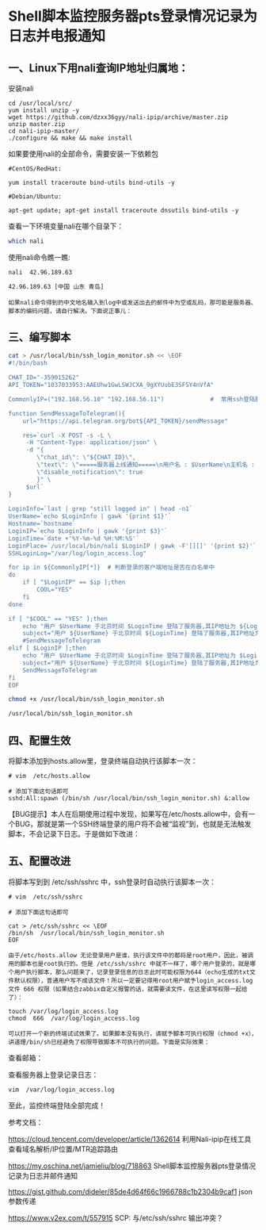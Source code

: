  # Shell脚本监控服务器pts登录情况记录为日志并电报通知
 
## 一、Linux下用nali查询IP地址归属地：
安装nali
```
cd /usr/local/src/
yum install unzip -y
wget https://github.com/dzxx36gyy/nali-ipip/archive/master.zip
unzip master.zip
cd nali-ipip-master/
./configure && make && make install
```

如果要使用nali的全部命令，需要安装一下依赖包
```
#CentOS/RedHat: 

yum install traceroute bind-utils bind-utils -y

#Debian/Ubuntu: 

apt-get update; apt-get install traceroute dnsutils bind-utils -y
```

查看一下环境变量nali在哪个目录下：
```sh
which nali
```

使用nali命令瞧一瞧:
```sh
nali  42.96.189.63

42.96.189.63 [中国 山东 青岛]
```

    如果nali命令得到的中文地名输入到log中或发送出去的邮件中为空或乱码，那可能是服务器、脚本的编码问题，请自行解决。下面说正事儿：

## 三、编写脚本

```bash
cat > /usr/local/bin/ssh_login_monitor.sh << \EOF
#!/bin/bash

CHAT_ID="-359015262"
API_TOKEN="1037033953:AAEUhw1GwLSWJCXA_9gXYUubE3SFSY4nVfA"

CommonlyIP=("192.168.56.10" "192.168.56.11")             #  常用ssh登陆服务器的IP地址,即IP白名单

function SendMessageToTelegram(){
    url="https://api.telegram.org/bot${API_TOKEN}/sendMessage"

    res=`curl -X POST -s -L \
     -H "Content-Type: application/json" \
     -d "{ 
        \"chat_id\": \"${CHAT_ID}\", 
        \"text\": \"=====服务器上线通知=====\n用户名 : $UserName\n主机名 : $Hostname\n来源IP : $LoginIP\n归属地 : $LoginPlace\n登录时间 : $LoginTime\",
        \"disable_notification\": true
        }" \
     $url`
}
    
LoginInfo=`last | grep "still logged in" | head -n1`
UserName=`echo $LoginInfo | gawk '{print $1}'`
Hostname=`hostname`
LoginIP=`echo $LoginInfo | gawk '{print $3}'`
LoginTime=`date +'%Y-%m-%d %H:%M:%S'`
LoginPlace=`/usr/local/bin/nali $LoginIP | gawk -F'[][]' '{print $2}'`
SSHLoginLog="/var/log/login_access.log"

for ip in ${CommonlyIP[*]}  # 判断登录的客户端地址是否在白名单中
do
    if [ "$LoginIP" == $ip ];then
        COOL="YES"
    fi
done

if [ "$COOL" == "YES" ];then
    echo "用户 $UserName 于北京时间 $LoginTime 登陆了服务器,其IP地址为 ${LoginIP} 安全IP,归属地 ${LoginPlace}" >> $SSHLoginLog
    subject="用户 ${UserName} 于北京时间 ${LoginTime} 登陆了服务器,其IP地址为 ${LoginIP} 安全IP,归属地 ${LoginPlace}"
    #SendMessageToTelegram
elif [ $LoginIP ];then
    echo "用户 $UserName 于北京时间 $LoginTime 登陆了服务器,其IP地址为 $LoginIP ,归属地 $LoginPlace " >> $SSHLoginLog
    subject="用户 ${UserName} 于北京时间 ${LoginTime} 登陆了服务器,其IP地址为 ${LoginIP},归属地 ${LoginPlace}"
    SendMessageToTelegram
fi
EOF

chmod +x /usr/local/bin/ssh_login_monitor.sh

/usr/local/bin/ssh_login_monitor.sh
```
  
## 四、配置生效
  将脚本添加到hosts.allow里，登录终端自动执行该脚本一次：
  ```
  # vim  /etc/hosts.allow
  
  # 添加下面这句话即可
  sshd:All:spawn (/bin/sh /usr/local/bin/ssh_login_monitor.sh) &:allow
  ```
  
 【BUG提示】本人在后期使用过程中发现，如果写在/etc/hosts.allow中，会有一个BUG，那就是第一个SSH终端登录的用户将不会被“监视”到，也就是无法触发脚本，不会记录下日志。于是做如下改进：

## 五、配置改进
   将脚本写到到 /etc/ssh/sshrc 中，ssh登录时自动执行该脚本一次：
```
# vim  /etc/ssh/sshrc

# 添加下面这句话即可

cat > /etc/ssh/sshrc << \EOF
/bin/sh  /usr/local/bin/ssh_login_monitor.sh
EOF

```

    由于/etc/hosts.allow 无论登录用户是谁，执行该文件中的都将是root用户，因此，被调用的脚本也是root执行的。但是 /etc/ssh/sshrc 中就不一样了，哪个用户登录的，就是哪个用户执行脚本，那么问题来了，记录登录信息的日志此时可能权限为644（echo生成的txt文件默认权限），普通用户写不成该文件！所以一定要记得用root用户赋予login_access.log文件 666 权限（如果结合zabbix自定义报警的话，就需要读文件，在这里读写权限一起给了）：
   
```
touch /var/log/login_access.log
chmod  666  /var/log/login_access.log
```
    可以打开一个新的终端试试效果了。如果脚本没有执行，请赋予脚本可执行权限（chmod +x），讲道理/bin/sh已经避免了权限导致脚本不可执行的问题。下面是实际效果：

  查看邮箱：
  
  查看服务器上登录记录日志：
  ```
  vim  /var/log/login_access.log
  ```
  至此，监控终端登陆全部完成！


参考文档：

https://cloud.tencent.com/developer/article/1362614  利用Nali-ipip在线工具查看域名解析/IP位置/MTR追踪路由

https://my.oschina.net/jamieliu/blog/718863   Shell脚本监控服务器pts登录情况记录为日志并邮件通知

https://gist.github.com/dideler/85de4d64f66c1966788c1b2304b9caf1 json参数传递

https://www.v2ex.com/t/557915  SCP: 与/etc/ssh/sshrc 输出冲突？
